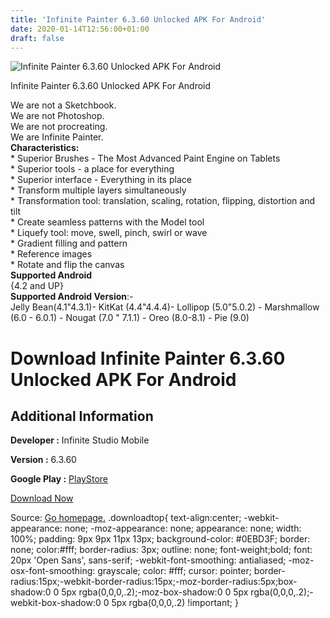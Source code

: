 ```yaml
---
title: 'Infinite Painter 6.3.60 Unlocked APK For Android'
date: 2020-01-14T12:56:00+01:00
draft: false
---
```


![Infinite Painter 6.3.60 Unlocked APK For Android](https://i0.wp.com/apkhome.net/wp-content/uploads/2020/01/Infinite-Painter-6.3.60-Unlocked.png "Infinite Painter 6.3.60 Unlocked APK For Android")

  

Infinite Painter 6.3.60 Unlocked APK For Android

We are not a Sketchbook.  
We are not Photoshop.  
We are not procreating.  
We are Infinite Painter.  
**Characteristics:**  
\* Superior Brushes - The Most Advanced Paint Engine on Tablets  
\* Superior tools - a place for everything  
\* Superior interface - Everything in its place  
\* Transform multiple layers simultaneously  
\* Transformation tool: translation, scaling, rotation, flipping, distortion and tilt  
\* Create seamless patterns with the Model tool  
\* Liquefy tool: move, swell, pinch, swirl or wave  
\* Gradient filling and pattern  
\* Reference images  
\* Rotate and flip the canvas  
**Supported Android**  
{4.2 and UP}  
**Supported Android Version**:-  
Jelly Bean(4.1"4.3.1)- KitKat (4.4"4.4.4)- Lollipop (5.0"5.0.2) - Marshmallow (6.0 - 6.0.1) - Nougat (7.0 " 7.1.1) - Oreo (8.0-8.1) - Pie (9.0)

Download Infinite Painter 6.3.60 Unlocked APK For Android
=========================================================

Additional Information
----------------------

**Developer :** Infinite Studio Mobile

**Version :** 6.3.60

**Google Play :** [PlayStore](https://play.google.com/store/apps/details?id=com.brakefield.painter)

  

[Download Now](https://store4app.co/post/infinite-painter-6-3-60-unlocked-apk-for-android_1579002855)

  
Source: [Go homepage.](https://store4app.co/post/infinite-painter-6-3-60-unlocked-apk-for-android_1579002855) .downloadtop{ text-align:center; -webkit-appearance: none; -moz-appearance: none; appearance: none; width: 100%; padding: 9px 9px 11px 13px; background-color: #0EBD3F; border: none; color:#fff; border-radius: 3px; outline: none; font-weight;bold; font: 20px 'Open Sans', sans-serif; -webkit-font-smoothing: antialiased; -moz-osx-font-smoothing: grayscale; color: #fff; cursor: pointer; border-radius:15px;-webkit-border-radius:15px;-moz-border-radius:5px;box-shadow:0 0 5px rgba(0,0,0,.2);-moz-box-shadow:0 0 5px rgba(0,0,0,.2);-webkit-box-shadow:0 0 5px rgba(0,0,0,.2) !important; }